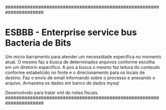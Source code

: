 ######################################################################
# ESBBB - Enterprise service bus Bacteria de Bits                    #

Um micro barramento para atender um necessidade especifica no momento atual.
O mesmo faz a busca de determinados arquivos conforme escolha em um diretorio especifico.
A pos a busca o mesmo faz leitura do conteudo conforme estabelcido no fonte e o direcionamento para os locais de destino.
Faz o envio de email informando sobre o processo e anexando o arquivo.
Armazena os dados em banco de dados mysql 

Desenvolvido para tratar xml de notas fiscais.
######################################################################
